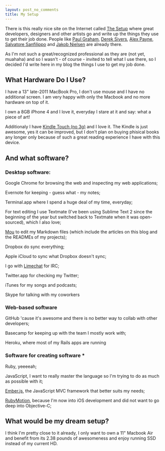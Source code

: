 ```yaml
---
layout: post_no_comments
title: My Setup
---
```


<span class="drops">T</span>here is this really nice site on the Internet called [The Setup] where great developers, designers and other artists go and write up the things they use to get their job done. People like [Paul Graham], [Derek Sivers], [Alex Payne], [Salvatore Sanfilippo] and [Jakob Nielsen] are already there.

As I'm not such a great/recognized professional as they are (not yet, muahaha) and so I wasn't - of course - invited to tell what I use there, so I decided I'd write here in my blog the things I use to get my job done.

## What Hardware Do I Use?

I have a 13" late-2011 MacBook Pro, I don't use mouse and I have no additional screen. I am very happy with only the Macbook and no more hardware on top of it. 

I own a 8GB iPhone 4 and I love it, everyday I stare at it and say: what a piece of art!

Additionaly I have [Kindle Touch (no 3g)] and I love it. The Kindle is just awesome, yes it can be improved, but I don't plan on buying phisical books any longer only because of such a great reading experience I have with this device.

## And what software?

### Desktop software:

Google Chrome for browsing the web and inspecting my web applications;

Evernote for keeping - guess what - my notes;

Terminal.app where I spend a huge deal of my time, everyday;

For text editing I use Textmate (I've been using Sublime Text 2 since the beginning of the year but switched back to Textmate when it was open-sourced), which I also love;

[Mou] to edit my Markdown files (which include the articles on this blog and the READMEs of my projects);

Dropbox do sync everything;

Apple iCloud to sync what Dropbox doesn't sync;

I go with [Limechat] for IRC;

Twitter.app for checking my Twitter;

iTunes for my songs and podcasts;

Skype for talking with my coworkers

### Web-based software

GitHub 'cause it's awesome and there is no better way to collab with other developers;

Basecamp for keeping up with the team I mostly work with;

Heroku, where most of my Rails apps are running

### Software for creating software *

Ruby, yeeeeah;

JavaScript, I want to really master the language so I'm trying to do as much as possible with it;

[Ember.js], the JavaScript MVC framework that better suits my needs;

[RubyMotion], because I'm now into iOS development and did not want to go deep into Objective-C;


## What would be my dream setup?

I think I'm pretty close to it already, I only want to own a 11" Macbook Air and benefit from its 2.38 pounds of awesomeness and enjoy running SSD instead of my current HD.

[The Setup]: http://usesthis.com/
[Paul Graham]: http://paul.graham.usesthis.com/
[Derek Sivers]: http://derek.sivers.usesthis.com/
[Alex Payne]: http://alex.payne.usesthis.com/
[Salvatore Sanfilippo]: http://salvatore.sanfilippo.usesthis.com/
[Jakob Nielsen]: http://jakob.nielsen.usesthis.com/

[Kindle Touch (no 3g)]: http://www.amazon.com/gp/product/B005890FUI/ref=amb_link_362924342_4?ie=UTF8&nav_sdd=aps&pf_rd_m=ATVPDKIKX0DER&pf_rd_s=center-1&pf_rd_r=1YCK0S8VEYM8968ASFXY&pf_rd_t=101&pf_rd_p=1373969542&pf_rd_i=507846

[Mou]: http://mouapp.com/
[Limechat]: http://limechat.net/mac/

[Ember.js]: http://emberjs.com/
[RubyMotion]: http://www.rubymotion.com/
